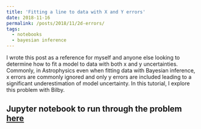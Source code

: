 ```yaml
---
title: 'Fitting a line to data with X and Y errors'
date: 2018-11-16
permalink: /posts/2018/11/2d-errors/
tags:
  - notebooks
  - bayesian inference
---
```


I wrote this post as a reference for myself and anyone else looking to determine how to fit a model to data with both x and y uncertainties.
Commonly, in Astrophysics even when fitting data with Bayesian inference, x errors are commonly ignored and only y errors are included leading to a significant underestimation of model uncertainty. In this tutorial, I explore this problem with Bilby.

Jupyter notebook to run through the problem [here](https://github.com/nikhil-sarin/2Derrors/blob/master/fitting_with_x_and_y_errors.ipynb)
------
